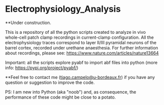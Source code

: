 # Electrophysiology_Analysis
**Under construction.

This is a repository of all the python scripts created to analyze in vivo whole-cell patch clamp recordings in current-clamp configuration. All the electrophysiology traces correspond to layer II/III pyramidal neurons of the barrel cortex, recorded under urethane anaesthesia. For further information about recordings, please see: https://www.nature.com/articles/nature13664

Important: all the scripts explore pyabf to import abf files into python (more info: https://pypi.org/project/pyabf/)

**Feel free to contact me (tiago.campelo@u-bordeaux.fr) if you have any question or suggestion to improve the code.

PS: I am new into Python (aka "noob") and, as consequence, the performance of these code might be close to a potato.
